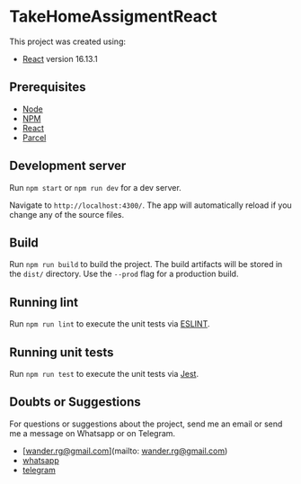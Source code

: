 # TakeHomeAssigmentReact

This project was created using:
- [React](https://reactjs.org/) version 16.13.1

## Prerequisites

- [Node](https://nodejs.org/en/)
- [NPM](https://www.npmjs.com/)
- [React](https://reactjs.org/)
- [Parcel](https://parceljs.org/)

## Development server

Run `npm start` or `npm run dev` for a dev server.

Navigate to `http://localhost:4300/`. The app will automatically reload if you change any of the source files.

## Build

Run `npm run build` to build the project. The build artifacts will be stored in the `dist/` directory. Use the `--prod` flag for a production build.

## Running lint

Run `npm run lint` to execute the unit tests via [ESLINT](https://eslint.org/).

## Running unit tests

Run `npm run test` to execute the unit tests via [Jest](https://jestjs.io/).

## Doubts or Suggestions

For questions or suggestions about the project, send me an email or send me a message on Whatsapp or on Telegram.
- [wander.rg@gmail.com](mailto: wander.rg@gmail.com)
- [whatsapp](https://wa.me/+5561993398992)
- [telegram](https://t.me/wandergomes)


